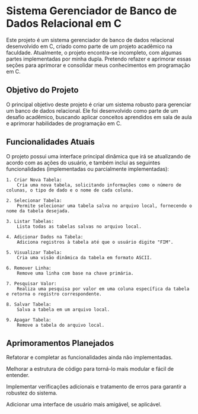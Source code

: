 # Sistema Gerenciador de Banco de Dados Relacional em C

Este projeto é um sistema gerenciador de banco de dados relacional desenvolvido em C, criado como parte de um projeto acadêmico na faculdade. Atualmente, o projeto encontra-se incompleto, com algumas partes implementadas por minha dupla. Pretendo refazer e aprimorar essas seções para aprimorar e consolidar meus conhecimentos em programação em C.

## Objetivo do Projeto

O principal objetivo deste projeto é criar um sistema robusto para gerenciar um banco de dados relacional. Ele foi desenvolvido como parte de um desafio acadêmico, buscando aplicar conceitos aprendidos em sala de aula e aprimorar habilidades de programação em C.

## Funcionalidades Atuais

O projeto possui uma interface principal dinâmica que irá se atualizando de acordo com as ações do usuário, e também inclui as seguintes funcionalidades (implementadas ou parcialmente implementadas):

    1. Criar Nova Tabela:
        Cria uma nova tabela, solicitando informações como o número de colunas, o tipo de dado e o nome de cada coluna.

    2. Selecionar Tabela:
        Permite selecionar uma tabela salva no arquivo local, fornecendo o nome da tabela desejada.

    3. Listar Tabelas:
        Lista todas as tabelas salvas no arquivo local.

    4. Adicionar Dados na Tabela:
        Adiciona registros à tabela até que o usuário digite "FIM".

    5. Visualizar Tabela:
        Cria uma visão dinâmica da tabela em formato ASCII.

    6. Remover Linha:
        Remove uma linha com base na chave primária.

    7. Pesquisar Valor:
        Realiza uma pesquisa por valor em uma coluna específica da tabela e retorna o registro correspondente.

    8. Salvar Tabela:
        Salva a tabela em um arquivo local.

    9. Apagar Tabela:
        Remove a tabela do arquivo local.

## Aprimoramentos Planejados
  Refatorar e completar as funcionalidades ainda não implementadas.

  
  Melhorar a estrutura de código para torná-lo mais modular e fácil de entender.

  
  Implementar verificações adicionais e tratamento de erros para garantir a robustez do sistema.

  
  Adicionar uma interface de usuário mais amigável, se aplicável.
